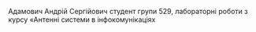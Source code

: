 Адамович Андрій Сергійович
студент групи 529, 
лабораторні роботи з курсу 
«Антенні системи в інфокомунікаціях